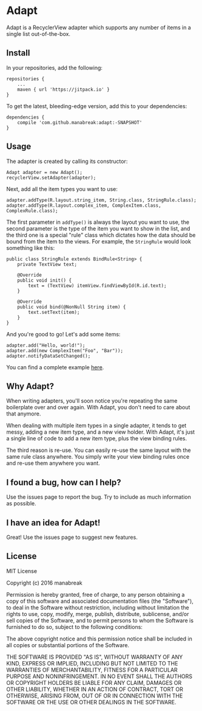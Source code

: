 # Adapt

Adapt is a RecyclerView adapter which supports any number
of items in a single list out-of-the-box.

## Install

In your repositories, add the following:

```
repositories {
    ...
    maven { url 'https://jitpack.io' }
}
```

To get the latest, bleeding-edge version, add this
to your dependencies:

```
dependencies {
    compile 'com.github.manabreak:adapt:-SNAPSHOT'
}
```

## Usage

The adapter is created by calling its constructor:

```
Adapt adapter = new Adapt();
recyclerView.setAdapter(adapter);
```

Next, add all the item types you want to use:

```
adapter.addType(R.layout.string_item, String.class, StringRule.class);
adapter.addType(R.layout.complex_item, ComplexItem.class, ComplexRule.class);
```

The first parameter in `addType()` is always the layout you
want to use, the second parameter is the type of the item
you want to show in the list, and the third one is a special
"rule" class which dictates how the data should be bound from
the item to the views. For example, the `StringRule` would
look something like this:

```
public class StringRule extends BindRule<String> {
    private TextView text;
    
    @Override
    public void init() {
        text = (TextView) itemView.findViewById(R.id.text);
    }
                        
    @Override
    public void bind(@NonNull String item) {
        text.setText(item);
    }
}
```

And you're good to go! Let's add some items:

```
adapter.add("Hello, world!");
adapter.add(new ComplexItem("Foo", "Bar"));
adapter.notifyDataSetChanged();
```

You can find a complete example 
[here](https://github.com/manabreak/adapt/blob/master/app/src/main/java/me/manabreak/adapt_dev/MainActivity.java).


## Why Adapt?

When writing adapters, you'll soon notice you're
repeating the same boilerplate over and over again. With
Adapt, you don't need to care about that anymore.

When dealing with multiple item types in a single adapter,
it tends to get messy, adding a new item type, and a new view holder.
With Adapt, it's just a single line of code to add a new
item type, plus the view binding rules.

The third reason is re-use. You can easily re-use the
same layout with the same rule class anywhere. You simply
write your view binding rules once and re-use them anywhere
you want.

## I found a bug, how can I help?

Use the issues page to report the bug. Try to include as
much information as possible.

## I have an idea for Adapt!

Great! Use the issues page to suggest new features.

## License

MIT License

Copyright (c) 2016 manabreak

Permission is hereby granted, free of charge, to any person obtaining a copy
of this software and associated documentation files (the "Software"), to deal
in the Software without restriction, including without limitation the rights
to use, copy, modify, merge, publish, distribute, sublicense, and/or sell
copies of the Software, and to permit persons to whom the Software is
furnished to do so, subject to the following conditions:

The above copyright notice and this permission notice shall be included in all
copies or substantial portions of the Software.

THE SOFTWARE IS PROVIDED "AS IS", WITHOUT WARRANTY OF ANY KIND, EXPRESS OR
IMPLIED, INCLUDING BUT NOT LIMITED TO THE WARRANTIES OF MERCHANTABILITY,
FITNESS FOR A PARTICULAR PURPOSE AND NONINFRINGEMENT. IN NO EVENT SHALL THE
AUTHORS OR COPYRIGHT HOLDERS BE LIABLE FOR ANY CLAIM, DAMAGES OR OTHER
LIABILITY, WHETHER IN AN ACTION OF CONTRACT, TORT OR OTHERWISE, ARISING FROM,
OUT OF OR IN CONNECTION WITH THE SOFTWARE OR THE USE OR OTHER DEALINGS IN THE
SOFTWARE.
